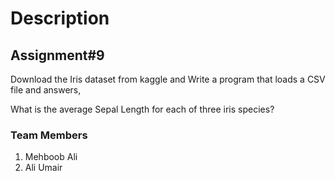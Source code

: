 # Description

## Assignment#9

Download the Iris dataset from kaggle and 
Write a program that loads a CSV file and answers,

What is the average Sepal Length for each of three iris species?


### Team Members
1. Mehboob Ali
2. Ali Umair
